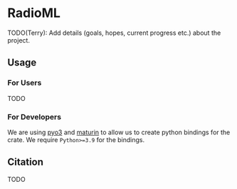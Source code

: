 # RadioML

TODO(Terry): Add details (goals, hopes, current progress etc.) about the project.

## Usage

### For Users

TODO

### For Developers

We are using [pyo3](https://github.com/PyO3/pyo3) and [maturin](https://github.com/PyO3/maturin) to allow us to create python bindings for the crate.
We require `Python>=3.9` for the bindings.

## Citation

TODO

